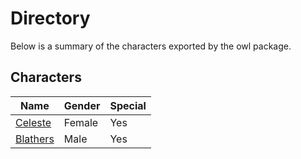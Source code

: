 # Directory
Below is a summary of the characters exported by the owl package.
## Characters
|Name|Gender|Special|
|---|---|---|
|[Celeste](./character/owl/celeste.go)|Female|Yes|
|[Blathers](./character/owl/blathers.go)|Male|Yes|

